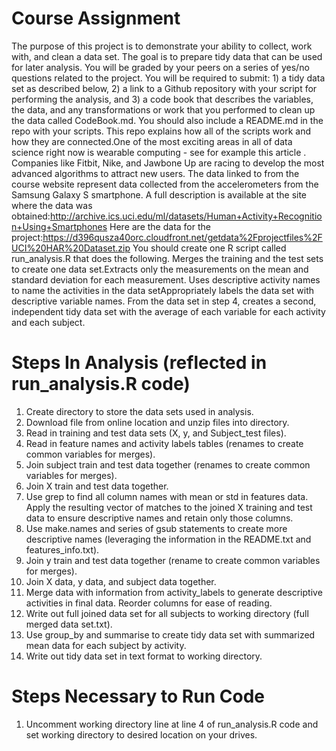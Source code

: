 # Course Assignment
The purpose of this project is to demonstrate your ability to collect, work with, and clean a data set. The goal is to prepare tidy data that can be used for later analysis. You will be graded by your peers on a series of yes/no questions related to the project. You will be required to submit: 1) a tidy data set as described below, 2) a link to a Github repository with your script for performing the analysis, and 3) a code book that describes the variables, the data, and any transformations or work that you performed to clean up the data called CodeBook.md. You should also include a README.md in the repo with your scripts. This repo explains how all of the scripts work and how they are connected.One of the most exciting areas in all of data science right now is wearable computing - see for example this article . Companies like Fitbit, Nike, and Jawbone Up are racing to develop the most advanced algorithms to attract new users. The data linked to from the course website represent data collected from the accelerometers from the Samsung Galaxy S smartphone. A full description is available at the site where the data was obtained:http://archive.ics.uci.edu/ml/datasets/Human+Activity+Recognition+Using+Smartphones Here are the data for the project:https://d396qusza40orc.cloudfront.net/getdata%2Fprojectfiles%2FUCI%20HAR%20Dataset.zip  You should create one R script called run_analysis.R that does the following. Merges the training and the test sets to create one data set.Extracts only the measurements on the mean and standard deviation for each measurement. Uses descriptive activity names to name the activities in the data setAppropriately labels the data set with descriptive variable names. From the data set in step 4, creates a second, independent tidy data set with the average of each variable for each activity and each subject.

# Steps In Analysis (reflected in run_analysis.R code)
1. Create directory to store the data sets used in analysis.
2. Download file from online location and unzip files into directory.
3. Read in training and test data sets (X, y, and Subject_test files).
4. Read in feature names and activity labels tables (renames to create common variables for merges).
5. Join subject train and test data together (renames to create common variables for merges).
6. Join X train and test data together. 
7. Use grep to find all column names with mean or std in features data.  Apply the resulting vector of matches to the joined X training    and test data to ensure descriptive names and retain only those columns.
8. Use make.names and series of gsub statements to create more descriptive names (leveraging the information in the README.txt and          features_info.txt).
9. Join y train and test data together (rename to create common variables for merges).
10. Join X data, y data, and subject data together.
11. Merge data with information from activity_labels to generate descriptive activities in final data.  Reorder columns for ease of         reading.
12. Write out full joined data set for all subjects to working directory (full merged data set.txt).
13. Use group_by and summarise to create tidy data set with summarized mean data for each subject by activity.
14. Write out tidy data set in text format to working directory.

# Steps Necessary to Run Code
1.  Uncomment working directory line at line 4 of run_analysis.R code and set working directory to desired location on your drives.

